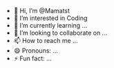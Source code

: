 - 👋 Hi, I’m @Mamatst
- 👀 I’m interested in Coding
- 🌱 I’m currently learning ...
- 💞️ I’m looking to collaborate on ...
- 📫 How to reach me ...
- 😄 Pronouns: ...
- ⚡ Fun fact: ...

<!---
Mamatst/Mamatst is a ✨ special ✨ repository because its `README.md` (this file) appears on your GitHub profile.
You can click the Preview link to take a look at your changes.
--->
